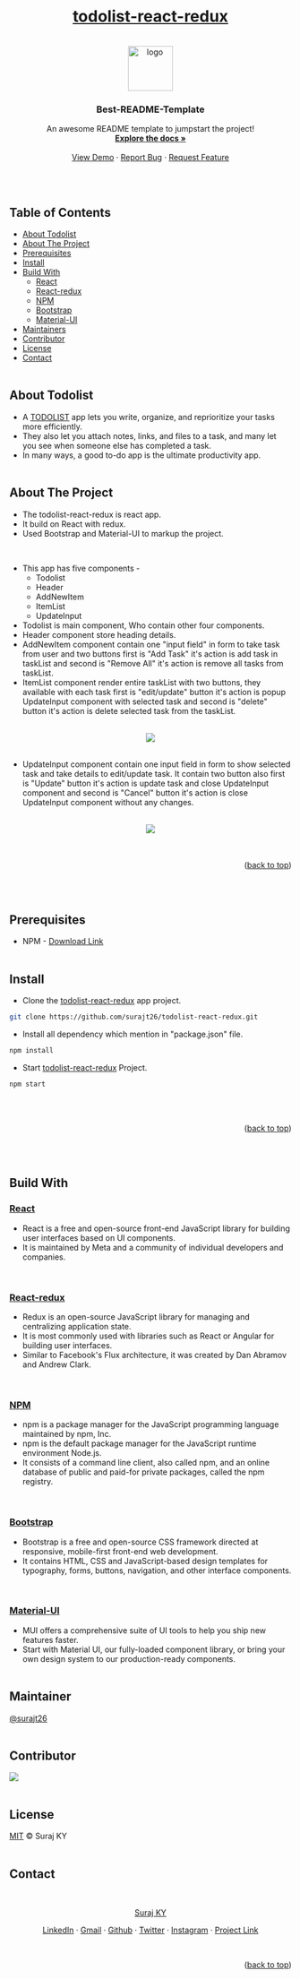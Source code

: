 <div id="top"></div>

<div align="center">
    <h1>
        <a href="https://github.com/surajt26/todolist-react-redux.git">todolist-react-redux</a>
    </h1>
    <br />
    <a href="https://github.com/surajt26/todolist-react-redux.git">
        <img src="/images/readmeLogo.png" alt="logo" width="80" height="80">
    </a>
    <br />
    <h3 align="center">Best-README-Template</h3>
    <p align="center">An awesome README template to jumpstart the project!
        <br />
        <a href="https://github.com/surajt26/todolist-react-redux">
            <strong>Explore the docs »</strong>
        </a>
        <br /><br />
        <a href="https://github.com/surajt26/todolist-react-redux">View Demo</a> ·
        <a href="https://github.com/surajt26/todolist-react-redux/issues">Report Bug</a> ·
        <a href="https://github.com/surajt26/todolist-react-redux/issues">Request Feature</a>
    </p>
</div>
<br /><br />

## Table of Contents

* [About Todolist](#about-todolist)<br />
* [About The Project](#about-the-project)<br />
* [Prerequisites](#prerequisites)<br />
* [Install](#install)<br />
* [Build With](#build-with)
  - [React](#react)
  - [React-redux](#react-redux)
  - [NPM](#npm)
  - [Bootstrap](#bootstrap)
  - [Material-UI](#material)
* [Maintainers](#maintainer)<br />
* [Contributor](#contributor)<br />
* [License](#license)<br />
* [Contact](#contact)
<br /><br />

<!------------------ About Todolist ------------------>
## About Todolist

- A [TODOLIST](https://en.wikipedia.org/wiki/Wikipedia:To-do_list) app lets you write, organize, and reprioritize your tasks more efficiently.
- They also let you attach notes, links, and files to a task, and many let you see when someone else has completed a task.
- In many ways, a good to-do app is the ultimate productivity app.
<br /><br />

<!------------------ About The Project ------------------>
## About The Project
- The todolist-react-redux is react app.
- It build on React with redux.
- Used Bootstrap and Material-UI to markup the project.
<br />

- This app has five components -
    - Todolist
    - Header
    - AddNewItem
    - ItemList
    - UpdateInput
- Todolist is main component, Who contain other four components.</li>
- Header component store heading details.
- AddNewItem component contain one "input field" in form to take task from user and two buttons first is "Add Task" it's action is add task in taskList and second is "Remove All" it's action is remove all tasks from taskList.
- ItemList component render entire taskList with two buttons, they available with each task first is "edit/update" button it's action is popup UpdateInput component with selected task and second is "delete" button it's action is delete selected task from the taskList.
<br />
<div align="center">
    <img src="/images/taskLogoFront.png">
</div>
<br />

- UpdateInput component contain one input field in form to show selected task and take details to edit/update task. It contain two button also first is "Update" button it's action is update task and close UpdateInput component and second is "Cancel" button it's action is close UpdateInput component without any changes.
<br />

<div align="center">
    <img src="/images/taskLogoPopup.png">
</div>
<br /><br />

<!------------------ BookMark ------------------>
<p align="right">(<a href="#top">back to top</a>)</p>
<br /><br />

<!------------------ Prerequisites ------------------>
## Prerequisites

- NPM - [Download Link](https://docs.npmjs.com/downloading-and-installing-node-js-and-npm)
<br /><br />

<!------------------ Install ------------------>
## Install

- Clone the <a href="https://github.com/surajt26/todolist-react-redux.git">todolist-react-redux</a> app project.

```sh
git clone https://github.com/surajt26/todolist-react-redux.git
```
- Install all dependency which mention in "package.json" file.
```sh
npm install
```
- Start <a href="https://github.com/surajt26/todolist-react-redux.git">todolist-react-redux</a> Project.
```sh
npm start
```
<br /><br />

<!------------------ BookMark ------------------>
<p align="right">(<a href="#top">back to top</a>)</p>
<br /><br />

<!------------------ Build With ------------------>
## Build With

<h3 id="react"><a href="https://reactjs.org/">React</a></h3>

- React is a free and open-source front-end JavaScript library for building user interfaces based on UI components.
- It is maintained by Meta and a community of individual developers and companies.
<br>

<h3 id="react-redux"><a href="https://react-redux.js.org/introduction/getting-started">React-redux</a></h3>

- Redux is an open-source JavaScript library for managing and centralizing application state.
- It is most commonly used with libraries such as React or Angular for building user interfaces.
- Similar to Facebook's Flux architecture, it was created by Dan Abramov and Andrew Clark.
<br />

<h3 id="npm"><a href="https://www.npmjs.com/">NPM</a></h3>

- npm is a package manager for the JavaScript programming language maintained by npm, Inc.
- npm is the default package manager for the JavaScript runtime environment Node.js.
- It consists of a command line client, also called npm, and an online database of public and paid-for private packages, called the npm registry.
<br />

<h3 id="bootstrap"><a href="https://getbootstrap.com/">Bootstrap</a></h3>

- Bootstrap is a free and open-source CSS framework directed at responsive, mobile-first front-end web development.
- It contains HTML, CSS and JavaScript-based design templates for typography, forms, buttons, navigation, and other interface components.
<br />

<h3 id="material"><a href="https://mui.com/">Material-UI</a></h3>

- MUI offers a comprehensive suite of UI tools to help you ship new features faster.
- Start with Material UI, our fully-loaded component library, or bring your own design system to our production-ready components.
<br /><br />

<!------------------ Maintainer ------------------>
## Maintainer
[@surajt26](https://github.com/surajt26)
<br /><br />

<!------------------ Contributor ------------------>
## Contributor

[![](https://github.com/surajt26.png?size=50)](https://github.com/surajt26)
<br /><br />

<!------------------ License ------------------>
## License

[MIT](LICENSE) © Suraj KY
<br /><br />

<!------------------ Contact ------------------>
## Contact
<br />

<p align="center"><a href="https://www.linkedin.com/in/surajt26">Suraj KY</a></p>
<p align="center">
    <a href="https://www.linkedin.com/in/surajt26">LinkedIn</a> ·
    <a href="mailto:face.surajyadav@gmail.com">Gmail</a> ·
    <a href="https://github.com/surajt26">Github</a> ·
    <a href="https://twitter.com/surajt26">Twitter</a> ·
    <a href="https://instagram.com/surajt26">Instagram</a> ·
    <a href="https://github.com/surajt26/todolist-react-redux">Project Link</a>
</p>
<br />

<!------------------ BookMark ------------------>
<p align="right">(<a href="#top">back to top</a>)</p>